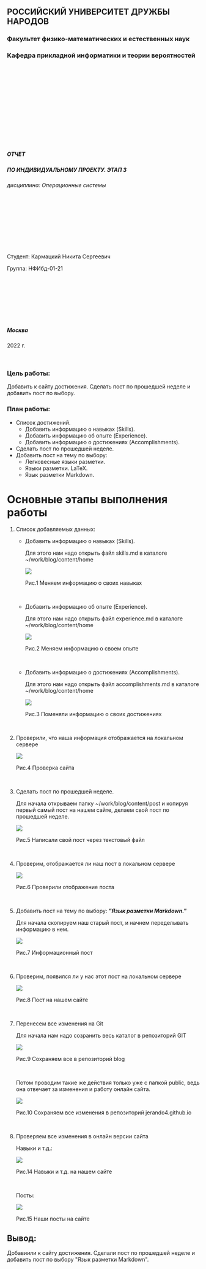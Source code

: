 ## РОССИЙСКИЙ УНИВЕРСИТЕТ ДРУЖБЫ НАРОДОВ

### Факультет физико-математических и естественных наук

### Кафедра прикладной информатики и теории вероятностей

&nbsp;

&nbsp;

&nbsp;

&nbsp;

&nbsp;

&nbsp;

&nbsp;


##### ОТЧЕТ
##### ПО ИНДИВИДУАЛЬНОМУ ПРОЕКТУ. ЭТАП 3
*дисциплина: Операционные системы*

&nbsp;

&nbsp;

&nbsp;

&nbsp;
&nbsp;
&nbsp;
&nbsp;
&nbsp;

&nbsp;

Студент: Кармацкий Никита Сергеевич

Группа: НФИбд-01-21

&nbsp;

&nbsp;

&nbsp;

&nbsp;
&nbsp;
&nbsp;
&nbsp;

##### Москва
2022 г.

&nbsp;
&nbsp;
&nbsp;
&nbsp;&nbsp;
&nbsp;&nbsp;
&nbsp;&nbsp;
&nbsp;&nbsp;
&nbsp;


### Цель работы:

Добавить к сайту достижения. Сделать пост по прошедшей неделе и добавить пост по выбору.

### План работы:

- Список достижений.
    - Добавить информацию о навыках (Skills).
    - Добавить информацию об опыте (Experience).
    - Добавить информацию о достижениях (Accomplishments).
- Сделать пост по прошедшей неделе.
- Добавить пост на тему по выбору:
    - Легковесные языки разметки. 
    - Языки разметки. LaTeX.
    - Язык разметки Markdown.

# Основные этапы выполнения работы

1. Список добавляемых данных:

   - Добавить информацию о навыках (Skills).
  
        Для этого нам надо открыть файл skills.md в каталоге ~/work/blog/content/home

        ![](screen/1.png)

        Рис.1 Меняем информацию о своих навыках

        &nbsp;

    - Добавить информацию об опыте (Experience).
    
        Для этого нам надо открыть файл experience.md в каталоге ~/work/blog/content/home

        ![](screen/2.png)

        Рис.2 Меняем информацию о своем опыте

        &nbsp;

    - Добавить информацию о достижениях (Accomplishments).

        Для этого нам надо открыть файл accomplishments.md в каталоге ~/work/blog/content/home

        ![](screen/3.png)

        Рис.3 Поменяли информацию о своих достижениях

        &nbsp;

2. Проверили, что наша информация отображается на локальном сервере

    ![](screen/4.png)

    Рис.4 Проверка сайта

    &nbsp;

3. Сделать пост по прошедшей неделе.
   
    Для начала открываем папку ~/work/blog/content/post и копируя первый самый пост на нашем сайте, делаем свой пост по прошедшей неделе.

    ![](screen/5.png)

    Рис.5 Написали свой пост через текстовый файл

    &nbsp;

4. Проверим, отображается ли наш пост в локальном сервере

    ![](screen/6.png)

    Рис.6 Проверили отображение поста

    &nbsp;

5. Добавить пост на тему по выбору:
    ***"Язык разметки Markdown."***
   
   Для начала скопируем наш старый пост, и начнем переделывать информацию в нем.

   ![](screen/7.png)

   Рис.7 Информационный пост

   &nbsp;

6. Проверим, появился ли у нас этот пост на локальном сервере

    ![](screen/8.png)

    Рис.8 Пост на нашем сайте

    &nbsp;

7. Перенесем все изменения на Git

    Для начала нам надо созранить весь каталог в репозиторий GIT

    ![](screen/11.png)

    Рис.9 Сохраняем все в репозиторий blog

    &nbsp;

    Потом проводим такие же действия только уже с папкой public, ведь она отвечает за изменения и работу онлайн сайта.

    ![](screen/12.png)

    Рис.10 Сохраняем все изменения в репозиторий jerando4.github.io

    &nbsp;

8. Проверяем все изменения в онлайн версии сайта

    Навыки и т.д.:

    ![](screen/9.png)

    Рис.14 Навыки и т.д. на нашем сайте

    &nbsp;

    Посты:

    ![](screen/10.png)

    Рис.15 Наши посты на сайте



## Вывод: 

Добавиили к сайту достижения. Сделали пост по прошедшей неделе и добавить пост по выбору "Язык разметки Markdown".





